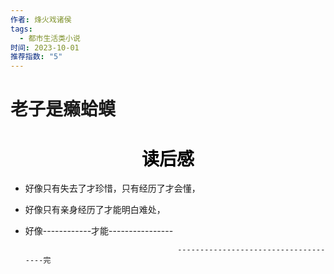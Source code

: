 ```yaml
---
作者: 烽火戏诸侯
tags:
  - 都市生活类小说
时间: 2023-10-01
推荐指数: "5"
---
```


# 老子是癞蛤蟆

<h1 align = "center" style="color: #000000">读后感</h1>

- 好像只有失去了才珍惜，只有经历了才会懂，

- 好像只有亲身经历了才能明白难处，

- 好像------------才能----------------

										-------------------------------------完
